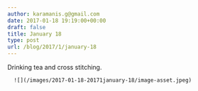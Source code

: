 ```yaml
---
author: karamanis.g@gmail.com
date: 2017-01-18 19:19:00+00:00
draft: false
title: January 18
type: post
url: /blog/2017/1/january-18
---
```


Drinking tea and cross stitching.


  
      ![](/images/2017-01-18-20171january-18/image-asset.jpeg)

